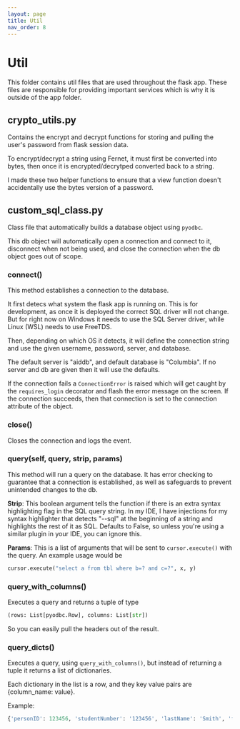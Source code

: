 ```yaml
---
layout: page
title: Util
nav_order: 8
---
```


# Util
This folder contains util files that are used throughout the flask app. These files are responsible for providing important services which is why it is outside of the app folder.

## crypto_utils.py

Contains the encrypt and decrypt functions for storing and pulling the user's password from flask session data.

To encrypt/decrypt a string using Fernet, it must first be converted into bytes, then once it is encrypted/decrytped converted back to a string.

I made these two helper functions to ensure that a view function doesn't accidentally use the bytes version of a password.

## custom_sql_class.py

Class file that automatically builds a database object using `pyodbc`.

This db object will automatically open a connection and connect to it, disconnect when not being used, and close the connection when the db object goes out of scope.

### connect()
This method establishes a connection to the database.

It first detecs what system the flask app is running on. This is for development, as once it is deployed the correct SQL driver will not change. But for right now on Windows it needs to use the SQL Server driver, while Linux (WSL) needs to use FreeTDS.

Then, depending on which OS it detects, it will define the connection string and use the given username, password, server, and database.

The default server is "aiddb", and default database is "Columbia". If no server and db are given then it will use the defaults.

If the connection fails a `ConnectionError` is raised which will get caught by the `requires_login` decorator and flash the error message on the screen. If the connection succeeds, then that connection is set to the connection attribute of the object.

### close()
Closes the connection and logs the event.

### query(self, query, strip, params)
This method will run a query on the database. It has error checking to guarantee that a connection is established, as well as safeguards to prevent unintended changes to the db.

__Strip__: This boolean argument tells the function if there is an extra syntax highlighting flag in the SQL query string. In my IDE, I have injections for my syntax highlighter that detects "--sql" at the beginning of a string and highlights the rest of it as SQL. Defaults to False, so unless you're using a similar plugin in your IDE, you can ignore this.


__Params__: This is a list of arguments that will be sent to `cursor.execute()` with the query. An example usage would be
```python
cursor.execute("select a from tbl where b=? and c=?", x, y)
```

### query_with_columns()
Executes a query and returns a tuple of type
```python
(rows: List[pyodbc.Row], columns: List[str])
```
So you can easily pull the headers out of the result.


### query_dicts()
Executes a query, using `query_with_columns()`, but instead of returning a tuple it returns a list of dictionaries.

Each dictionary in the list is a row, and they key value pairs are {column_name: value}.

Example:
```python
{'personID': 123456, 'studentNumber': '123456', 'lastName': 'Smith', 'firstName': 'John'}
```
